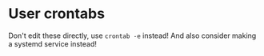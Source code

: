 # User crontabs

Don't edit these directly, use `crontab -e` instead! And also consider
making a systemd service instead!

